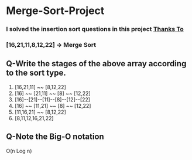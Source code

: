 # Merge-Sort-Project
### I solved the insertion sort questions in this project   [Thanks To](https://patika.dev)

### [16,21,11,8,12,22] -> Merge Sort
## Q-Write the stages of the above array according to the sort type.
1) [16,21,11] ~~ [8,12,22]
2) [16] ~~ [21,11] ~~ [8] ~~ [12,22]
3) [16]--[21]--[11]--[8]--[12]--[22]
4) [16] ~~ [11,21] ~~ [8] ~~ [12,22]
5) [11,16,21] ~~ [8,12,22]
6) [8,11,12,16,21,22]
## Q-Note the Big-O notation
O(n Log n)
